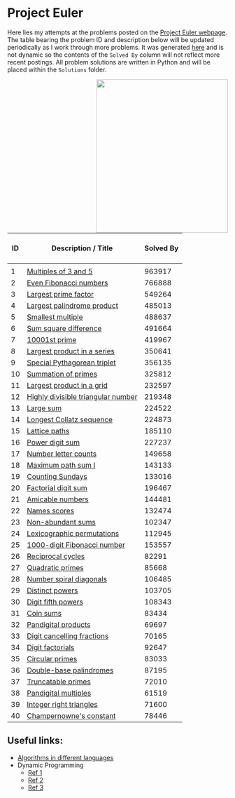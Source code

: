 # Project Euler
Here lies my attempts at the problems posted on the [Project Euler webpage](https://projecteuler.net/archives). The table bearing the problem ID and description below will be updated periodically as I work through more problems. It was generated [here](https://tabletomarkdown.com/convert-website-table-to-markdown/) and is not dynamic so the contents of the `Solved By` column will not reflect more recent postings. All problem solutions are written in Python and will be placed within the `Solutions` folder.

<img align="right" width="300" height="350" src="https://projecteuler.net/images/euler_portrait.png">

| <br>**ID**<br><br> | Description / Title                                                                                                         | Solved By |
| ------------------ | --------------------------------------------------------------------------------------------------------------------------- | --------- |
|  |
| 1                  | [Multiples of 3 and 5](https://projecteuler.net/problem=1 "Published on Friday, 5th October 2001, 06:00 pm")                | 963917    |
| 2                  | [Even Fibonacci numbers](https://projecteuler.net/problem=2 "Published on Friday, 19th October 2001, 06:00 pm")             | 766888    |
| 3                  | [Largest prime factor](https://projecteuler.net/problem=3 "Published on Friday, 2nd November 2001, 06:00 pm")               | 549264    |
| 4                  | [Largest palindrome product](https://projecteuler.net/problem=4 "Published on Friday, 16th November 2001, 06:00 pm")        | 485013    |
| 5                  | [Smallest multiple](https://projecteuler.net/problem=5 "Published on Friday, 30th November 2001, 06:00 pm")                 | 488637    |
| 6                  | [Sum square difference](https://projecteuler.net/problem=6 "Published on Friday, 14th December 2001, 06:00 pm")             | 491664    |
| 7                  | [10001st prime](https://projecteuler.net/problem=7 "Published on Friday, 28th December 2001, 06:00 pm")                     | 419967    |
| 8                  | [Largest product in a series](https://projecteuler.net/problem=8 "Published on Friday, 11th January 2002, 06:00 pm")        | 350641    |
| 9                  | [Special Pythagorean triplet](https://projecteuler.net/problem=9 "Published on Friday, 25th January 2002, 06:00 pm")        | 356135    |
| 10                 | [Summation of primes](https://projecteuler.net/problem=10 "Published on Friday, 8th February 2002, 06:00 pm")               | 325812    |
| 11                 | [Largest product in a grid](https://projecteuler.net/problem=11 "Published on Friday, 22nd February 2002, 06:00 pm")        | 232597    |
| 12                 | [Highly divisible triangular number](https://projecteuler.net/problem=12 "Published on Friday, 8th March 2002, 06:00 pm")   | 219348    |
| 13                 | [Large sum](https://projecteuler.net/problem=13 "Published on Friday, 22nd March 2002, 06:00 pm")                           | 224522    |
| 14                 | [Longest Collatz sequence](https://projecteuler.net/problem=14 "Published on Friday, 5th April 2002, 06:00 pm")             | 224873    |
| 15                 | [Lattice paths](https://projecteuler.net/problem=15 "Published on Friday, 19th April 2002, 06:00 pm")                       | 185110    |
| 16                 | [Power digit sum](https://projecteuler.net/problem=16 "Published on Friday, 3rd May 2002, 06:00 pm")                        | 227237    |
| 17                 | [Number letter counts](https://projecteuler.net/problem=17 "Published on Friday, 17th May 2002, 06:00 pm")                  | 149658    |
| 18                 | [Maximum path sum I](https://projecteuler.net/problem=18 "Published on Friday, 31st May 2002, 06:00 pm")                    | 143133    |
| 19                 | [Counting Sundays](https://projecteuler.net/problem=19 "Published on Friday, 14th June 2002, 06:00 pm")                     | 133016    |
| 20                 | [Factorial digit sum](https://projecteuler.net/problem=20 "Published on Friday, 21st June 2002, 06:00 pm")                  | 196467    |
| 21                 | [Amicable numbers](https://projecteuler.net/problem=21 "Published on Friday, 5th July 2002, 06:00 pm")                      | 144481    |
| 22                 | [Names scores](https://projecteuler.net/problem=22 "Published on Friday, 19th July 2002, 06:00 pm")                         | 132474    |
| 23                 | [Non-abundant sums](https://projecteuler.net/problem=23 "Published on Friday, 2nd August 2002, 06:00 pm")                   | 102347    |
| 24                 | [Lexicographic permutations](https://projecteuler.net/problem=24 "Published on Friday, 16th August 2002, 06:00 pm")         | 112945    |
| 25                 | [1000-digit Fibonacci number](https://projecteuler.net/problem=25 "Published on Friday, 30th August 2002, 06:00 pm")        | 153557    |
| 26                 | [Reciprocal cycles](https://projecteuler.net/problem=26 "Published on Friday, 13th September 2002, 06:00 pm")               | 82291     |
| 27                 | [Quadratic primes](https://projecteuler.net/problem=27 "Published on Friday, 27th September 2002, 06:00 pm")                | 85668     |
| 28                 | [Number spiral diagonals](https://projecteuler.net/problem=28 "Published on Friday, 11th October 2002, 06:00 pm")           | 106485    |
| 29                 | [Distinct powers](https://projecteuler.net/problem=29 "Published on Friday, 25th October 2002, 06:00 pm")                   | 103705    |
| 30                 | [Digit fifth powers](https://projecteuler.net/problem=30 "Published on Friday, 8th November 2002, 06:00 pm")                | 108343    |
| 31                 | [Coin sums](https://projecteuler.net/problem=31 "Published on Friday, 22nd November 2002, 06:00 pm")                        | 83434     |
| 32                 | [Pandigital products](https://projecteuler.net/problem=32 "Published on Friday, 6th December 2002, 06:00 pm")               | 69697     |
| 33                 | [Digit cancelling fractions](https://projecteuler.net/problem=33 "Published on Friday, 20th December 2002, 06:00 pm")       | 70165     |
| 34                 | [Digit factorials](https://projecteuler.net/problem=34 "Published on Friday, 3rd January 2003, 06:00 pm")                   | 92647     |
| 35                 | [Circular primes](https://projecteuler.net/problem=35 "Published on Friday, 17th January 2003, 06:00 pm")                   | 83033     |
| 36                 | [Double-base palindromes](https://projecteuler.net/problem=36 "Published on Friday, 31st January 2003, 06:00 pm")           | 87195     |
| 37                 | [Truncatable primes](https://projecteuler.net/problem=37 "Published on Friday, 14th February 2003, 06:00 pm")               | 72010     |
| 38                 | [Pandigital multiples](https://projecteuler.net/problem=38 "Published on Friday, 28th February 2003, 06:00 pm")             | 61519     |
| 39                 | [Integer right triangles](https://projecteuler.net/problem=39 "Published on Friday, 14th March 2003, 06:00 pm")             | 71600     |
| 40                 | [Champernowne's constant](https://projecteuler.net/problem=40 "Published on Friday, 28th March 2003, 06:00 pm")             | 78446     |
<!--
| 41                 | [Pandigital prime](https://projecteuler.net/problem=41 "Published on Friday, 11th April 2003, 06:00 pm")                    | 66541     |
| 42                 | [Coded triangle numbers](https://projecteuler.net/problem=42 "Published on Friday, 25th April 2003, 06:00 pm")              | 72823     |
| 43                 | [Sub-string divisibility](https://projecteuler.net/problem=43 "Published on Friday, 9th May 2003, 06:00 pm")                | 58271     |
| 44                 | [Pentagon numbers](https://projecteuler.net/problem=44 "Published on Friday, 23rd May 2003, 06:00 pm")                      | 56952     |
| 45                 | [Triangular, pentagonal, and hexagonal](https://projecteuler.net/problem=45 "Published on Friday, 6th June 2003, 06:00 pm") | 69488     |
| 46                 | [Goldbach's other conjecture](https://projecteuler.net/problem=46 "Published on Friday, 20th June 2003, 06:00 pm")          | 60032     |
| 47                 | [Distinct primes factors](https://projecteuler.net/problem=47 "Published on Friday, 4th July 2003, 06:00 pm")               | 56445     |
| 48                 | [Self powers](https://projecteuler.net/problem=48 "Published on Friday, 18th July 2003, 06:00 pm")                          | 110557    |
| 49                 | [Prime permutations](https://projecteuler.net/problem=49 "Published on Friday, 1st August 2003, 06:00 pm")                  | 56365     |
| 50                 | [Consecutive prime sum](https://projecteuler.net/problem=50 "Published on Friday, 15th August 2003, 06:00 pm")              | 60931     |
| 51  | [Prime digit replacements](https://projecteuler.net/problem=51 "Published on Friday, 29th August 2003, 06:00 pm")                | 32519 |
| 52  | [Permuted multiples](https://projecteuler.net/problem=52 "Published on Friday, 12th September 2003, 06:00 pm")                   | 63595 |
| 53  | [Combinatoric selections](https://projecteuler.net/problem=53 "Published on Friday, 26th September 2003, 06:00 pm")              | 57425 |
| 54  | [Poker hands](https://projecteuler.net/problem=54 "Published on Friday, 10th October 2003, 06:00 pm")                            | 34807 |
| 55  | [Lychrel numbers](https://projecteuler.net/problem=55 "Published on Friday, 24th October 2003, 06:00 pm")                        | 52288 |
| 56  | [Powerful digit sum](https://projecteuler.net/problem=56 "Published on Friday, 7th November 2003, 06:00 pm")                     | 56699 |
| 57  | [Square root convergents](https://projecteuler.net/problem=57 "Published on Friday, 21st November 2003, 06:00 pm")               | 40174 |
| 58  | [Spiral primes](https://projecteuler.net/problem=58 "Published on Friday, 5th December 2003, 06:00 pm")                          | 38777 |
| 59  | [XOR decryption](https://projecteuler.net/problem=59 "Published on Friday, 19th December 2003, 06:00 pm")                        | 39887 |
| 60  | [Prime pair sets](https://projecteuler.net/problem=60 "Published on Friday, 2nd January 2004, 06:00 pm")                         | 25458 |
| 61  | [Cyclical figurate numbers](https://projecteuler.net/problem=61 "Published on Friday, 16th January 2004, 06:00 pm")              | 24298 |
| 62  | [Cubic permutations](https://projecteuler.net/problem=62 "Published on Friday, 30th January 2004, 06:00 pm")                     | 30110 |
| 63  | [Powerful digit counts](https://projecteuler.net/problem=63 "Published on Friday, 13th February 2004, 06:00 pm")                 | 41781 |
| 64  | [Odd period square roots](https://projecteuler.net/problem=64 "Published on Friday, 27th February 2004, 06:00 pm")               | 21072 |
| 65  | [Convergents of e](https://projecteuler.net/problem=65 "Published on Friday, 12th March 2004, 06:00 pm")                         | 28720 |
| 66  | [Diophantine equation](https://projecteuler.net/problem=66 "Published on Friday, 26th March 2004, 06:00 pm")                     | 18689 |
| 67  | [Maximum path sum II](https://projecteuler.net/problem=67 "Published on Friday, 9th April 2004, 06:00 pm")                       | 93969 |
| 68  | [Magic 5-gon ring](https://projecteuler.net/problem=68 "Published on Friday, 23rd April 2004, 06:00 pm")                         | 19781 |
| 69  | [Totient maximum](https://projecteuler.net/problem=69 "Published on Friday, 7th May 2004, 06:00 pm")                             | 33425 |
| 70  | [Totient permutation](https://projecteuler.net/problem=70 "Published on Friday, 21st May 2004, 06:00 pm")                        | 21235 |
| 71  | [Ordered fractions](https://projecteuler.net/problem=71 "Published on Friday, 4th June 2004, 06:00 pm")                          | 28109 |
| 72  | [Counting fractions](https://projecteuler.net/problem=72 "Published on Friday, 18th June 2004, 06:00 pm")                        | 21313 |
| 73  | [Counting fractions in a range](https://projecteuler.net/problem=73 "Published on Friday, 2nd July 2004, 06:00 pm")              | 23994 |
| 74  | [Digit factorial chains](https://projecteuler.net/problem=74 "Published on Friday, 16th July 2004, 06:00 pm")                    | 25622 |
| 75  | [Singular integer right triangles](https://projecteuler.net/problem=75 "Published on Friday, 30th July 2004, 06:00 pm")          | 17043 |
| 76  | [Counting summations](https://projecteuler.net/problem=76 "Published on Friday, 13th August 2004, 06:00 pm")                     | 27450 |
| 77  | [Prime summations](https://projecteuler.net/problem=77 "Published on Friday, 27th August 2004, 06:00 pm")                        | 18192 |
| 78  | [Coin partitions](https://projecteuler.net/problem=78 "Published on Friday, 10th September 2004, 06:00 pm")                      | 15940 |
| 79  | [Passcode derivation](https://projecteuler.net/problem=79 "Published on Friday, 17th September 2004, 06:00 pm")                  | 39802 |
| 80  | [Square root digital expansion](https://projecteuler.net/problem=80 "Published on Friday, 8th October 2004, 06:00 pm")           | 18903 |
| 81  | [Path sum: two ways](https://projecteuler.net/problem=81 "Published on Friday, 22nd October 2004, 06:00 pm")                     | 33121 |
| 82  | [Path sum: three ways](https://projecteuler.net/problem=82 "Published on Friday, 5th November 2004, 06:00 pm")                   | 20174 |
| 83  | [Path sum: four ways](https://projecteuler.net/problem=83 "Published on Friday, 19th November 2004, 06:00 pm")                   | 17258 |
| 84  | [Monopoly odds](https://projecteuler.net/problem=84 "Published on Friday, 3rd December 2004, 06:00 pm")                          | 11885 |
| 85  | [Counting rectangles](https://projecteuler.net/problem=85 "Published on Friday, 17th December 2004, 06:00 pm")                   | 23631 |
| 86  | [Cuboid route](https://projecteuler.net/problem=86 "Published on Friday, 7th January 2005, 06:00 pm")                            | 11944 |
| 87  | [Prime power triples](https://projecteuler.net/problem=87 "Published on Friday, 21st January 2005, 06:00 pm")                    | 19931 |
| 88  | [Product-sum numbers](https://projecteuler.net/problem=88 "Published on Friday, 4th February 2005, 06:00 pm")                    | 9411  |
| 89  | [Roman numerals](https://projecteuler.net/problem=89 "Published on Friday, 18th February 2005, 06:00 pm")                        | 20321 |
| 90  | [Cube digit pairs](https://projecteuler.net/problem=90 "Published on Friday, 4th March 2005, 06:00 pm")                          | 10531 |
| 91  | [Right triangles with integer coordinates](https://projecteuler.net/problem=91 "Published on Friday, 18th March 2005, 06:00 pm") | 14614 |
| 92  | [Square digit chains](https://projecteuler.net/problem=92 "Published on Friday, 1st April 2005, 06:00 pm")                       | 40197 |
| 93  | [Arithmetic expressions](https://projecteuler.net/problem=93 "Published on Friday, 15th April 2005, 06:00 pm")                   | 11042 |
| 94  | [Almost equilateral triangles](https://projecteuler.net/problem=94 "Published on Friday, 29th April 2005, 06:00 pm")             | 11562 |
| 95  | [Amicable chains](https://projecteuler.net/problem=95 "Published on Friday, 13th May 2005, 06:00 pm")                            | 13450 |
| 96  | [Su Doku](https://projecteuler.net/problem=96 "Published on Friday, 27th May 2005, 06:00 pm")                                    | 16213 |
| 97  | [Large non-Mersenne prime](https://projecteuler.net/problem=97 "Published on Friday, 10th June 2005, 06:00 pm")                  | 41969 |
| 98  | [Anagramic squares](https://projecteuler.net/problem=98 "Published on Friday, 17th June 2005, 06:00 pm")                         | 10633 |
| 99  | [Largest exponential](https://projecteuler.net/problem=99 "Published on Friday, 1st July 2005, 06:00 pm")                        | 29331 |
| 100 | [Arranged probability](https://projecteuler.net/problem=100 "Published on Friday, 15th July 2005, 06:00 pm")                     | 15374 |

-->

## Useful links:
- [Algorithms in different languages](http://rosettacode.org/wiki/Rosetta_Code)
- Dynamic Programming
  - [Ref 1](https://www.cs.cmu.edu/~avrim/451f09/lectures/lect1001.pdf)
  - [Ref 2](https://runestone.academy/runestone/books/published/pythonds/Recursion/DynamicProgramming.html)
  - [Ref 3](https://www.educative.io/blog/python-dynamic-programming-tutorial)
  
